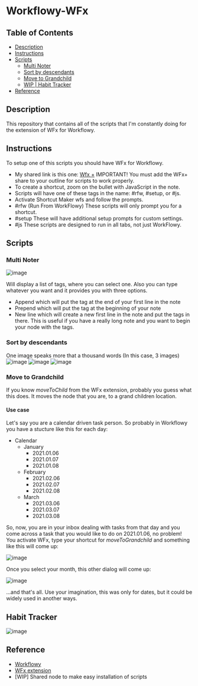 # Workflowy-WFx

## Table of Contents
- [Description](#description)
- [Instructions](#instructions)
- [Scripts](#scripts)
  * [Multi Noter](#multi-noter)
  * [Sort by descendants](#sort-by-descendants)
  * [Move to Grandchild](#move-to-grandchild)
  * [WIP | Habit Tracker](#habit-tracker)
- [Reference](#reference)

## Description
This repository that contains all of the scripts that I'm constantly doing for the extension of WFx for Workflowy.

## Instructions
To setup one of this scripts you should have WFx for Workflowy.
- My shared link is this one: [Wfx +](https://workflowy.com/s/wfx/00IhBAq7YIIJCJh4)
IMPORTANT! You must add the WFx+ share to your outline for scripts to work properly.
- To create a shortcut, zoom on the bullet with JavaScript in the note.
- Scripts will have one of these tags in the name: #rfw, #setup, or #js.
- Activate Shortcut Maker wfs and follow the prompts.
- #rfw (Run From WorkFlowy) These scripts will only prompt you for a shortcut.
- #setup These will have additional setup prompts for custom settings.
- #js These scripts are designed to run in all tabs, not just WorkFlowy.


## Scripts
### Multi Noter
![image](https://user-images.githubusercontent.com/26557565/122469909-d7a52a80-cf93-11eb-8a5e-def46b79772a.png)

Will display a list of tags, where you can select one. Also you can type whatever you want and it provides you with three options.
- Append which will put the tag at the end of your first line in the note
- Prepend which will put the tag at the beginning of your note
- New line which will create a new first line in the note and put the tags in there. This is useful if you have a really long note and you want to begin your node with the tags.

### Sort by descendants
One image speaks more that a thousand words (In this case, 3 images)
![image](https://user-images.githubusercontent.com/26557565/122470571-97927780-cf94-11eb-989d-50dc3d52c9a9.png)
![image](https://user-images.githubusercontent.com/26557565/122470638-aed16500-cf94-11eb-8cb1-4c4b477a69d5.png)
![image](https://user-images.githubusercontent.com/26557565/122470667-b729a000-cf94-11eb-9053-81997d12d015.png)


### Move to Grandchild 
If you know _moveToChild_ from the WFx extension, probably you guess what this does. It moves the node that you are, to a grand children location.
#### Use case

Let's say you are a calendar driven task person. So probably in Workflowy you have a stucture like this for each day:
- Calendar
  * January
    * 2021.01.06
    * 2021.01.07
    * 2021.01.08
  * February
    * 2021.02.06
    * 2021.02.07
    * 2021.02.08
  * March
    * 2021.03.06
    * 2021.03.07
    * 2021.03.08

So, now, you are in your inbox dealing with tasks from that day and you come across a task that you would like to do on 2021.01.06, no problem! You activate WFx, type your shortcut for _moveToGrandchild_ and something like this will come up:

![image](https://user-images.githubusercontent.com/26557565/122471893-379cd080-cf96-11eb-87c9-6409752d3485.png)

Once you select your month, this other dialog will come up:

![image](https://user-images.githubusercontent.com/26557565/122471955-4daa9100-cf96-11eb-9798-6300e4e8e850.png)

...and that's all. Use your imagination, this was only for dates, but it could be widely used in another ways.

## Habit Tracker
![image](https://user-images.githubusercontent.com/26557565/122472093-7e8ac600-cf96-11eb-8af4-b7a77e846d97.png)

## Reference
- [Workflowy](www.workflowy.com)
- [WFx extension](https://rawbytz.wordpress.com/2021/04/18/what-happened-to-wfx/)
- [WIP] Shared node to make easy installation of scripts
